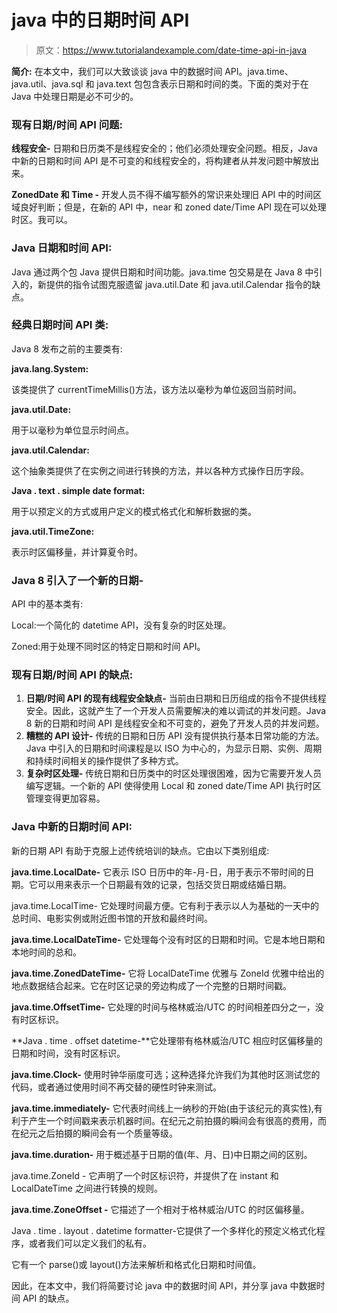# java 中的日期时间 API

> 原文：<https://www.tutorialandexample.com/date-time-api-in-java>

**简介:** 在本文中，我们可以大致谈谈 java 中的数据时间 API。java.time、java.util、java.sql 和 java.text 包包含表示日期和时间的类。下面的类对于在 Java 中处理日期是必不可少的。

### 现有日期/时间 API 问题:

**线程安全-** 日期和日历类不是线程安全的；他们必须处理安全问题。相反，Java 中新的日期和时间 API 是不可变的和线程安全的，将构建者从并发问题中解放出来。

**ZonedDate 和 Time -** 开发人员不得不编写额外的常识来处理旧 API 中的时间区域良好判断；但是，在新的 API 中，near 和 zoned date/Time API 现在可以处理时区。我可以。

### Java 日期和时间 API:

Java 通过两个包 Java 提供日期和时间功能。java.time 包交易是在 Java 8 中引入的，新提供的指令试图克服遗留 java.util.Date 和 java.util.Calendar 指令的缺点。

### 经典日期时间 API 类:

Java 8 发布之前的主要类有:

**java.lang.System:**

该类提供了 currentTimeMillis()方法，该方法以毫秒为单位返回当前时间。

**java.util.Date:**

用于以毫秒为单位显示时间点。

**java.util.Calendar:**

这个抽象类提供了在实例之间进行转换的方法，并以各种方式操作日历字段。

**Java . text . simple date format:**

用于以预定义的方式或用户定义的模式格式化和解析数据的类。

**java.util.TimeZone:**

表示时区偏移量，并计算夏令时。

### Java 8 引入了一个新的日期-

API 中的基本类有:

Local:一个简化的 datetime API，没有复杂的时区处理。

Zoned:用于处理不同时区的特定日期和时间 API。

### 现有日期/时间 API 的缺点:

1.  **日期/时间 API 的现有线程安全缺点-** 当前由日期和日历组成的指令不提供线程安全。因此，这就产生了一个开发人员需要解决的难以调试的并发问题。Java 8 新的日期和时间 API 是线程安全和不可变的，避免了开发人员的并发问题。
2.  **糟糕的 API 设计-** 传统的日期和日历 API 没有提供执行基本日常功能的方法。Java 中引入的日期和时间课程是以 ISO 为中心的，为显示日期、实例、周期和持续时间相关的操作提供了多种方式。
3.  **复杂时区处理-** 传统日期和日历类中的时区处理很困难，因为它需要开发人员编写逻辑。一个新的 API 使得使用 Local 和 zoned date/Time API 执行时区管理变得更加容易。

### Java 中新的日期时间 API:

新的日期 API 有助于克服上述传统培训的缺点。它由以下类别组成:

**java.time.LocalDate-** 它表示 ISO 日历中的年-月-日，用于表示不带时间的日期。它可以用来表示一个日期最有效的记录，包括交货日期或结婚日期。

java.time.LocalTime- 它处理时间最方便。它有利于表示以人为基础的一天中的总时间、电影实例或附近图书馆的开放和最终时间。

**java.time.LocalDateTime-** 它处理每个没有时区的日期和时间。它是本地日期和本地时间的总和。

**java.time.ZonedDateTime-** 它将 LocalDateTime 优雅与 ZoneId 优雅中给出的地点数据结合起来。它在时区记录的旁边构成了一个完整的日期时间戳。

**java.time.OffsetTime-** 它处理的时间与格林威治/UTC 的时间相差四分之一，没有时区标识。

**Java . time . offset datetime-**它处理带有格林威治/UTC 相应时区偏移量的日期和时间，没有时区标识。

**java.time.Clock-** 使用时钟华丽度可选；这种选择允许我们为其他时区测试您的代码，或者通过使用时间不再交替的硬性时钟来测试。

**java.time.immediately-** 它代表时间线上一纳秒的开始(由于该纪元的真实性),有利于产生一个时间戳来表示机器时间。在纪元之前拍摄的瞬间会有很高的费用，而在纪元之后拍摄的瞬间会有一个质量等级。

**java.time.duration-** 用于概述基于日期的值(年、月、日)中日期之间的区别。

java.time.ZoneId - 它声明了一个时区标识符，并提供了在 instant 和 LocalDateTime 之间进行转换的规则。

**java.time.ZoneOffset -** 它描述了一个相对于格林威治/UTC 的时区偏移量。

Java . time . layout . datetime formatter-它提供了一个多样化的预定义格式化程序，或者我们可以定义我们的私有。

它有一个 parse()或 layout()方法来解析和格式化日期和时间值。

因此，在本文中，我们将简要讨论 java 中的数据时间 API，并分享 java 中数据时间 API 的缺点。